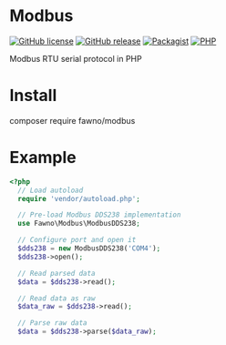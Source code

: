 # Modbus
[![GitHub license](https://img.shields.io/github/license/fawno/Modbus)](https://github.com/fawno/Modbus/blob/master/LICENSE)
[![GitHub release](https://img.shields.io/github/release/fawno/Modbus)](https://github.com/fawno/Modbus/releases)
[![Packagist](https://img.shields.io/packagist/v/fawno/modbus)](https://packagist.org/packages/fawno/modbus)
[![PHP](https://img.shields.io/packagist/php-v/fawno/modbus)](https://php.net)

Modbus RTU serial protocol in PHP

# Install
composer require fawno/modbus

# Example
```php
<?php
  // Load autoload
  require 'vendor/autoload.php';

  // Pre-load Modbus DDS238 implementation
  use Fawno\Modbus\ModbusDDS238;

  // Configure port and open it
  $dds238 = new ModbusDDS238('COM4');
  $dds238->open();

  // Read parsed data
  $data = $dds238->read();

  // Read data as raw
  $data_raw = $dds238->read();

  // Parse raw data
  $data = $dds238->parse($data_raw);

```
